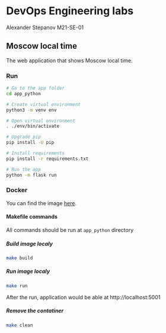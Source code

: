 # DevOps Engineering labs

Alexander Stepanov M21-SE-01

## Moscow local time

The web application that shows Moscow local time.

### Run

```sh
# Go to the app folder
cd app_python

# Create virtual environment
python3 -m venv env

# Open virtual environment
. ./env/bin/activate

# Upgrade pip
pip install -U pip

# Install requirements
pip install -r requirements.txt

# Run the app
python -m flask run
```

### Docker

You can find the image [here](https://hub.docker.com/repository/docker/willsem/moscow-local-time).

#### Makefile commands

All commands should be run at `app_python` directory

##### Build image localy

```sh
make build
```

##### Run image localy

```sh
make run
```

After the run, application would be able at http://localhost:5001

##### Remove the contatiner

```sh
make clean
```
